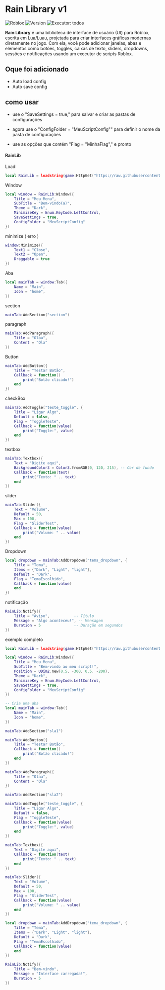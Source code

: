 # Rain Library v1

![Roblox](https://img.shields.io/badge/Roblox-Lua-blue?style=flat-square&logo=roblox) ![Version](https://img.shields.io/badge/version-1.0.0-green?style=flat-square) ![Executor](https://img.shields.io/badge/Executor-Supported-orange?style=flat-square): todos

**Rain Library** é uma biblioteca de interface de usuário (UI) para Roblox, escrita em Lua/Luau, projetada para criar interfaces gráficas modernas diretamente no jogo. Com ela, você pode adicionar janelas, abas e elementos como botões, toggles, caixas de texto, sliders, dropdowns, sessões e notificações usando um executor de scripts Roblox.

## Oque foi adicionado

 * Auto load config
 * Auto save config

## como usar

 * use o "SaveSettings = true," para salvar e criar as pastas de configurações
 
 * agora use o "ConfigFolder = "MeuScriptConfig"" para definir o nome da pasta de configurações
   
 * use as opções que contém "Flag = "MinhaFlag"," e pronto

#### RainLib

 Load
```lua
local RainLib = loadstring(game:HttpGet("https://raw.githubusercontent.com/RainCreatorHub/RainLib/main/RainLib.lua"))()
```
 Window 
 
``` lua
local window = RainLib:Window({
    Title = "Meu Menu",
    SubTitle = "Bem-vindo(a)",
    Theme = "Dark",
    MinimizeKey = Enum.KeyCode.LeftControl,
    SaveSettings = true,
    ConfigFolder = "MeuScriptConfig"
})
```

 minimize ( erro )

``` Lua
window:Minimize({
    Text1 = "Close",
    Text2 = "Open",
    Draggable = true
})
```

 Aba

``` Lua
local mainTab = window:Tab({
    Name = "Main",
    Icon = "home",
})
```

 section

``` Lua
mainTab:AddSection("section")
```

 paragraph

``` lua
mainTab:AddParagraph({
    Title = "Olaa",
    Content = "Ola"
})
```

 Button

``` Lua
mainTab:AddButton({
    Title = "Testar Botão",
    Callback = function()
        print("Botão clicado!")
    end
})
```

 checkBox

``` Lua
mainTab:AddToggle("teste_toggle", {
    Title = "Ligar Algo",
    Default = false,
    Flag = "ToggleTeste",
    Callback = function(value)
        print("Toggle:", value)
    end
})
```

 textbox

``` Lua
mainTab:Textbox({
    Text = "Digite aqui",
    BackgroundColor3 = Color3.fromRGB(0, 120, 215), -- Cor de fundo
    Callback = function(text)
        print("Texto: " .. text)
    end
})
```

 slider

``` Lua
mainTab:Slider({
    Text = "Volume",
    Default = 50,
    Max = 100,
    Flag = "SliderTest",
    Callback = function(value)
        print("Volume: " .. value)
    end
})
```

 Dropdown

``` Lua
local dropdown = mainTab:AddDropdown("tema_dropdown", {
    Title = "Tema",
    Items = {"Dark", "Light", "light"},
    Default = "Dark",
    Flag = "TemaEscolhido",
    Callback = function(value) 
    end
})
```

 notificação 

``` Lua
RainLib:Notify({
    Title = "Aviso",           -- Título
    Message = "Algo aconteceu!", -- Mensagem
    Duration = 5               -- Duração em segundos
})
```

 exemplo completo

``` Lua
local RainLib = loadstring(game:HttpGet("https://raw.githubusercontent.com/RainCreatorHub/RainLib/main/RainLib.lua"))()

local window = RainLib:Window({
    Title = "Meu Menu",
    SubTitle = "Bem-vindo ao meu script!",
    Position = UDim2.new(0.5, -300, 0.5, -200),
    Theme = "Dark",
    MinimizeKey = Enum.KeyCode.LeftControl,
    SaveSettings = true,
    ConfigFolder = "MeuScriptConfig"
})

-- Cria uma aba
local mainTab = window:Tab({
    Name = "Main",
    Icon = "home",
})

mainTab:AddSection("sla1")

mainTab:AddButton({
    Title = "Testar Botão",
    Callback = function()
        print("Botão clicado!")
    end
})

mainTab:AddParagraph({
    Title = "Olaa",
    Content = "Ola"
})

mainTab:AddSection("sla2")

mainTab:AddToggle("teste_toggle", {
    Title = "Ligar Algo",
    Default = false,
    Flag = "ToggleTeste",
    Callback = function(value)
        print("Toggle:", value)
    end
})

mainTab:Textbox({
    Text = "Digite aqui",
    Callback = function(text)
        print("Texto: " .. text)
    end
})

mainTab:Slider({
    Text = "Volume",
    Default = 50,
    Max = 100,
    Flag = "SliderTest",
    Callback = function(value)
        print("Volume: " .. value)
    end
})

local dropdown = mainTab:AddDropdown("tema_dropdown", {
    Title = "Tema",
    Items = {"Dark", "Light", "light"},
    Default = "Dark",
    Flag = "TemaEscolhido",
    Callback = function(value) 
    end
})

RainLib:Notify({
    Title = "Bem-vindo",
    Message = "Interface carregada!",
    Duration = 5
})
```
